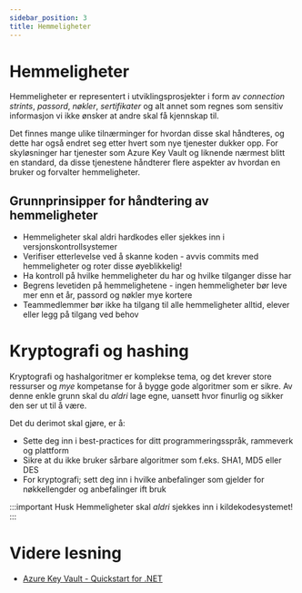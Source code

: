 ```yaml
---
sidebar_position: 3
title: Hemmeligheter
---
```

# Hemmeligheter
Hemmeligheter er representert i utviklingsprosjekter i form av _connection strints_, _passord_, _nøkler_, _sertifikater_ og alt annet som regnes som sensitiv informasjon vi ikke ønsker at andre skal få kjennskap til. 

Det finnes mange ulike tilnærminger for hvordan disse skal håndteres, og dette har også endret seg etter hvert som nye tjenester dukker opp. For skyløsninger har tjenester som Azure Key Vault og liknende nærmest blitt en standard, da disse tjenestene håndterer flere aspekter av hvordan en bruker og forvalter hemmeligheter. 

## Grunnprinsipper for håndtering av hemmeligheter
* Hemmeligheter skal aldri hardkodes eller sjekkes inn i versjonskontrollsystemer
* Verifiser etterlevelse ved å skanne koden - avvis commits med hemmeligheter og roter disse øyeblikkelig!
* Ha kontroll på hvilke hemmeligheter du har og hvilke tilganger disse har
* Begrens levetiden på hemmelighetene - ingen hemmeligheter bør leve mer enn et år, passord og nøkler mye kortere
* Teammedlemmer bør ikke ha tilgang til alle hemmeligheter alltid, elever eller legg på tilgang ved behov

# Kryptografi og hashing
Kryptografi og hashalgoritmer er komplekse tema, og det krever store ressurser og _mye_ kompetanse for å bygge gode algoritmer som er sikre. Av denne enkle grunn skal du _aldri_ lage egne, uansett hvor finurlig og sikker den ser ut til å være. 

Det du derimot skal gjøre, er å:
* Sette deg inn i best-practices for ditt programmeringsspråk, rammeverk og plattform
* Sikre at du ikke bruker sårbare algoritmer som f.eks. SHA1, MD5 eller DES
* For kryptografi; sett deg inn i hvilke anbefalinger som gjelder for nøkkellengder og anbefalinger ift bruk

:::important Husk
Hemmeligheter skal *aldri* sjekkes inn i kildekodesystemet!
:::

# Videre lesning
* [Azure Key Vault - Quickstart for .NET](https://learn.microsoft.com/en-us/azure/key-vault/secrets/quick-create-net?tabs=azure-cli)